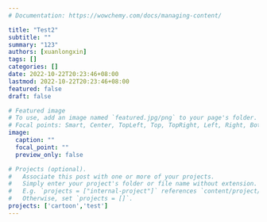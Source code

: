 ```yaml
---
# Documentation: https://wowchemy.com/docs/managing-content/

title: "Test2"
subtitle: ""
summary: "123"
authors: [xuanlongxin]
tags: []
categories: []
date: 2022-10-22T20:23:46+08:00
lastmod: 2022-10-22T20:23:46+08:00
featured: false
draft: false

# Featured image
# To use, add an image named `featured.jpg/png` to your page's folder.
# Focal points: Smart, Center, TopLeft, Top, TopRight, Left, Right, BottomLeft, Bottom, BottomRight.
image:
  caption: ""
  focal_point: ""
  preview_only: false

# Projects (optional).
#   Associate this post with one or more of your projects.
#   Simply enter your project's folder or file name without extension.
#   E.g. `projects = ["internal-project"]` references `content/project/deep-learning/index.md`.
#   Otherwise, set `projects = []`.
projects: ['cartoon','test']
---
```


